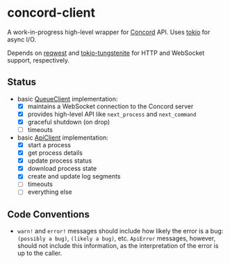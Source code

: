 # concord-client

A work-in-progress high-level wrapper for [Concord](https://github.com/walmartlabs/concord/) API.
Uses [tokio](https://tokio.rs/) for async I/O.

Depends on [reqwest](https://github.com/seanmonstar/reqwest) and
[tokio-tungstenite](https://github.com/snapview/tokio-tungstenite/) for HTTP and
WebSocket support, respectively.

## Status

- basic [QueueClient](src/queue_client.rs) implementation:
  - [x] maintains a WebSocket connection to the Concord server
  - [x] provides high-level API like `next_process` and `next_command`
  - [x] graceful shutdown (on drop)
  - [ ] timeouts
- basic [ApiClient](src/api_client.rs) implementation:
  - [x] start a process
  - [x] get process details
  - [x] update process status
  - [x] download process state
  - [x] create and update log segments
  - [ ] timeouts
  - [ ] everything else

## Code Conventions

- `warn!` and `error!` messages should include how likely the error is a bug:
  `(possibly a bug)`, `(likely a bug)`, etc. `ApiError` messages, however, should
  not include this information, as the interpretation of the error is up to the
  caller.
